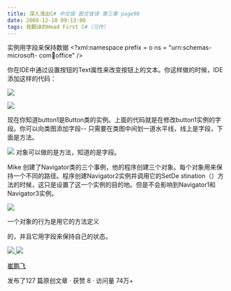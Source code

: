 ```yaml
---
title: 深入浅出C# 中文版 图文皆译 第三章 page98
date: 2008-12-10 09:13:00
tags: 我翻译的Head First C#（习作）
---
```

实例用字段来保持数据  <?xml:namespace prefix = o ns = "urn:schemas-microsoft-
com:office:office" />

你在IDE中通过设置按钮的Text属性来改变按钮上的文本。你这样做的时候，IDE添加这样的代码：

![](https://p-blog.csdn.net/images/p_blog_csdn_net/cuipengfei1/EntryImages/20081210/%E6%88%AA%E5%9B%BE00.jpg)

![](https://p-blog.csdn.net/images/p_blog_csdn_net/cuipengfei1/EntryImages/20081210/%E6%88%AA%E5%9B%BE01.jpg)

现在你知道button1是Button类的实例。上面的代码就是在修改button1实例的字段。你可以向类图添加字段--
只需要在类图中间划一道水平线，线上是字段，下面是方法。

![](https://p-blog.csdn.net/images/p_blog_csdn_net/cuipengfei1/EntryImages/20081210/%E6%88%AA%E5%9B%BE02.jpg) 对象可以做的是方法，知道的是字段。

Mike  创建了Navigator类的三个事例，他的程序创建三个对象。每个对象用来保持一个不同的路径。程序创建Navigator2实例并调用它的SetDe
stination（）方法的时候，这只是设置了这一个实例的目的地。但是不会影响到Navigator1和Navigator3实例。

![](https://p-blog.csdn.net/images/p_blog_csdn_net/cuipengfei1/EntryImages/20081210/%E6%88%AA%E5%9B%BE03.jpg)

一个对象的行为是用它的方法定义

的，并且它用字段来保持自己的状态。



[ ![](https://profile.csdnimg.cn/5/2/5/3_cuipengfei1)
![](https://g.csdnimg.cn/static/user-reg-year/1x/11.png)
](https://blog.csdn.net/cuipengfei1)

[ 崔鹏飞 ](https://blog.csdn.net/cuipengfei1)

发布了127 篇原创文章  ·  获赞 8  ·  访问量 74万+

